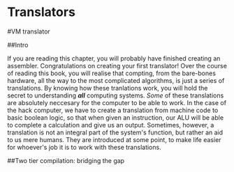 # Translators

#VM translator

##Intro

If you are reading this chapter, you will probably have finished creating an assembler. Congratulations on creating your first translator! Over the course of reading this book, you will realise that compting, from the bare-bones hardware, all the way to the most complicated algorithms, is just a series of translations. By knowing how these tranlations work, you will hold the secret to understanding ***all*** computing systems. *Some* of these translations are absolutely neccesary for the computer to be able to work. In the case of the hack computer, we have to create a translation from machine code to basic boolean logic, so that when given an instruction, our ALU will be able to complete a calculation and give us an output. Sometimes, however, a translation is not an integral part of the system's function, but rather an aid to us mere humans. They are introduced at some point, to make life easier for whoever's job it is to work with these translations. 

##Two tier compilation: bridging the gap

